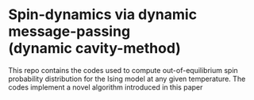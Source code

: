 # Spin-dynamics via dynamic message-passing </br> (dynamic cavity-method)
This repo contains the codes used to compute out-of-equilibrium spin probability distribution for the Ising model at any given temperature. 
The codes implement a novel algorithm introduced in this paper <a href=https://journals.aps.org/pre/abstract/10.1103/PhysRevE.92.010102></a>
